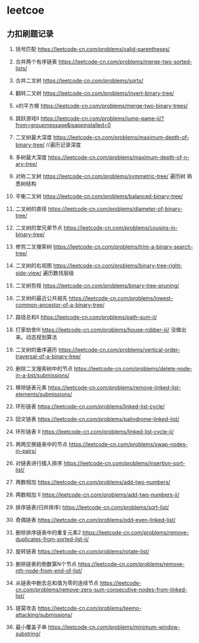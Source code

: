 # leetcoe
## 力扣刷题记录

1. 括号匹配           		https://leetcode-cn.com/problems/valid-parentheses/ 
2. 合并两个有序链表		https://leetcode-cn.com/problems/merge-two-sorted-lists/  
3. 合并二叉树				https://leetcode-cn.com/problems/sqrtx/  
4. 翻转二叉树				https://leetcode-cn.com/problems/invert-binary-tree/
5. x的平方根				https://leetcode-cn.com/problems/merge-two-binary-trees/ 
6. 跳跃游戏II				https://leetcode-cn.com/problems/jump-game-ii/?from=groupmessage&isappinstalled=0  
7. 二叉树最大深度			https://leetcode-cn.com/problems/maximum-depth-of-binary-tree/    //遍历记录深度 
8. 多树最大深度			https://leetcode-cn.com/problems/maximum-depth-of-n-ary-tree/    
9. 对称二叉树				https://leetcode-cn.com/problems/symmetric-tree/     遍历树 熟悉树结构
10. 平衡二叉树				https://leetcode-cn.com/problems/balanced-binary-tree/   
11. 二叉树的直径			https://leetcode-cn.com/problems/diameter-of-binary-tree/
12. 二叉树的堂兄弟节点      https://leetcode-cn.com/problems/cousins-in-binary-tree/
13. 修剪二叉搜索树			https://leetcode-cn.com/problems/trim-a-binary-search-tree/
14. 二叉树的右视图  		https://leetcode-cn.com/problems/binary-tree-right-side-view/ 遍历数找层级
15. 二叉树剪枝				https://leetcode-cn.com/problems/binary-tree-pruning/
16. 二叉树的最近公共祖先	https://leetcode-cn.com/problems/lowest-common-ancestor-of-a-binary-tree/
17. 路径总和II				https://leetcode-cn.com/problems/path-sum-ii/
18. 打家劫舍III				https://leetcode-cn.com/problems/house-robber-iii/      没做出来。动态规划算法
19. 二叉树的垂序遍历		https://leetcode-cn.com/problems/vertical-order-traversal-of-a-binary-tree/
20. 删除二叉搜索树中的节点  https://leetcode-cn.com/problems/delete-node-in-a-bst/submissions/

21. 移除链表元素			https://leetcode-cn.com/problems/remove-linked-list-elements/submissions/
22. 环形链表				https://leetcode-cn.com/problems/linked-list-cycle/
23. 回文链表				https://leetcode-cn.com/problems/palindrome-linked-list/
24. 环形链表 II				https://leetcode-cn.com/problems/linked-list-cycle-ii/
25. 两两交换链表中的节点    https://leetcode-cn.com/problems/swap-nodes-in-pairs/
26. 对链表进行插入排序		https://leetcode-cn.com/problems/insertion-sort-list/
27. 两数相加				https://leetcode-cn.com/problems/add-two-numbers/
28. 两数相加 II				https://leetcode-cn.com/problems/add-two-numbers-ii/
29. 排序链表(归并排序)		https://leetcode-cn.com/problems/sort-list/
30. 奇偶链表				https://leetcode-cn.com/problems/odd-even-linked-list/
31. 删除排序链表中的重复元素2 https://leetcode-cn.com/problems/remove-duplicates-from-sorted-list-ii/
32. 旋转链表				https://leetcode-cn.com/problems/rotate-list/
33. 删除链表的倒数第N个节点 https://leetcode-cn.com/problems/remove-nth-node-from-end-of-list/
34. 从链表中删去总和值为零的连续节点 https://leetcode-cn.com/problems/remove-zero-sum-consecutive-nodes-from-linked-list/
35. 提莫攻击			https://leetcode-cn.com/problems/teemo-attacking/submissions/	

36. 最小覆盖子串        https://leetcode-cn.com/problems/minimum-window-substring/

